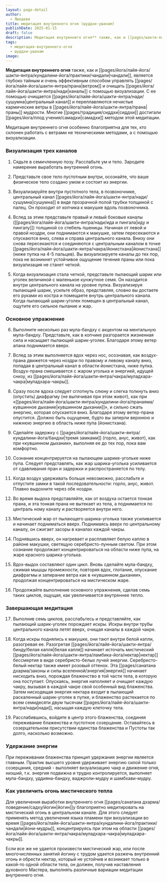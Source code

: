 ```yaml
---
layout: page-detail
author:
  - Яшодеви
title: медитация внутреннего огня (шуддхи-ушанам)
publishDate: 2025-01-15
draft: false
description: Медитация внутреннего огня** также, как и [[pages/шакти-янтра/кундалини-йога/практики/чандали (йони-мудра)|чандали (йони-мудра)]], является глубоко тайным и очень эффективным способом управлять ветром и очищать каналы с помощью визуализации. С ее помощью очищается центральный канал и переплавляются нечистые кармические ветры в [[pages/шакти-янтра/прана|праны]] мудрости. Многие махасиддхи достигали [[pages/Санатана-Дхарма/Шесть философий Санатана Дхармы/йога/раджа-йога/самадхи|самадхи]] методом этой медитации.
tags:
  - медитация-внутреннего-огня
  - шуддхи-ушанам
image:
---
```

**Медитация внутреннего огня** также, как и [[pages/йога/лайя-йога/шакти-янтра/кундалини-йога/практики/чандали|чандали]], является глубоко тайным и очень эффективным способом управлять [[pages/йога/лайя-йога/шакти-янтра/прана|ветром]] и очищать [[pages/йога/лайя-йога/шакти-янтра/нади|каналы]] с помощью визуализации. С ее помощью очищается [[pages/йога/лайя-йога/шакти-янтра/нади/сушумна|центральный канал]] и переплавляются нечистые кармические ветры в [[pages/йога/лайя-йога/шакти-янтра/прана|праны]] мудрости. Многие [[pages/традиция/сиддхи|сиддхи]] достигали [[pages/йога/плод учения/самадхи|самадхи]] методом этой медитации. 

Медитация внутреннего огня особенно благоприятна для тех, кто склонен работать с ветрами не техническими методами, а с помощью визуализации. 

### Визуализация трех каналов 

1. Сядьте в семичленную позу. Расслабьте ум и тело. Зародите намерение выработать внутренний огонь. 

2. Представьте свое тело пустотным внутри, осознайте, что ваше физическое тело создано умом и состоит из энергии. 

3. Визуализируйте внутри пустотного тела, в позвоночнике, центральный канал [[pages/йога/лайя-йога/шакти-янтра/нади/сушумна|сушумна]] в виде прозрачной полой трубки толщиной с палец. Он проходит от копчика к макушке вдоль позвоночника. 

4. Вслед за этим представьте правый и левый боковые каналы ([[pages/йога/лайя-йога/шакти-янтра/нади/ида и пингала|иду и пингалу]]) толщиной со стебель пшеницы. Начиная от левой и правой ноздри, они поднимаются к макушке, затем пересекаются и спускаются вниз, слева и справа центрального канала. Внизу они снова пересекаются и соединяются с центральным каналом в точке [[pages/йога/лайя-йога/шакти-янтра/чакра/йонистхана|йонистхана]] (ниже пупка на 4-5 пальцев). Вы визуализируете каналы до тех пор, пока не возникнет устойчивое ощущение течения праны или пока визуализация не станет четкой. 

5. Когда визуализация стала четкой, представьте пылающий шарик или уголек величиной с маленькое кунжутное семя. Он находится внутри центрального канала на уровне пупка. Визуализируя пылающий шарик, усильте образ, представляя, словно вы достаете его руками из костра и помещаете внутрь центрального канала. Когда пылающий шарик-уголек помещен в центральный канал, ощутите его сильное пылание и жар. 

### Основное упражнение 

6. Выполните несколько раз мула-бандху с акцентом на ментальную мула-бандху. Представьте, как в копчике разгорается жизненная сила и насыщает пылающий шарик-уголек. Благодаря этому ветер апана поднимается вверх. 

7. Вслед за этим выполняется вдох через нос, осознавая, как воздух-прана движется через ноздри по правому и левому каналу вниз, попадая в центральный канал в области йонистхана, ниже пупка. Воздух-прана смешивается с жаром уголька и энергией, идущей снизу, из [[pages/йога/лайя-йога/шакти-янтра/чакра/муладхара-чакра|муладхара-чакры]]. 

8. Сразу после вдоха следует сглотнуть слюну и слегка толкнуть вниз (опустить) диафрагму (не выпячивая при этом живот), как при «[[pages/йога/лайя-йога/шакти-янтра/кундалини-йога/пранаяма/кувшинное дыхание|кувшинном дыхании]]», и сильно сжать энергию, которая опускается вниз. Благодаря этому ветер-прана опустится. Должно быть ощущение, будто вы заперли верхнюю и нижнюю энергию в область ниже пупа (йонистхана). 

9. Сделайте задержку с [[pages/йога/лайя-йога/шакти-янтра/кундалини-йога/бандхи|тремя замками]] (горло, анус, живот), как при «кувшинном дыхании», выполняя ее до тех пор, пока вам комфортно. 

10. Сознание концентрируется на пылающем шарике-угольке ниже пупа. Следует представлять, как жар шарика-уголька усиливается от сдавливания пран и задержки и распространяется по телу. 

11. Когда воздух удерживать больше невозможно, расслабьте и отпустите замки в такой последовательности: горло, анус, живот. Плавно выдохните через обе ноздри. 

12. Во время выдоха представляйте, как от воздуха остается тонкая прана, и эта тонкая прана не вытекает из тела, а поднимается по централь ному каналу и растворяется внутри него. 

13. Мистический жар от пылающего шарика-уголька также усиливается и начинает подниматься вверх. Поднимаясь вверх по центральному каналу, он сжигает засоры в каналах каждой чакры. 

14. Поднявшись вверх, он нагревает и расплавляет белую каплю в районе макушки, светящую серебристо-лунным светом. При этом сознание продолжает концентрироваться на области ниже пупа, на жаре красного шарика-уголька. 

15. Вдох-выдох составляют один цикл. Вновь сделайте мула-бандху, сжимая мышцы промежности, повторяя вдох, глотание, опускание диафрагмы и запирание ветра как в «кувшинном дыхании», продолжая концентрироваться на мистическом жаре. 

16. Продолжайте выполнение основного упражнения, сделав семь таких циклов, ощущая, как увеличивается внутреннее тепло. 

### Завершающая медитация 

17. Выполнив семь циклов, расслабьтесь и представляйте, как пылающий шарик-уголек порождает искры. Искры внутри трубы центрального канала летят вверх, очищая каналы в каждой чакре. 

18. Когда искры поднялись к макушке, они тают внутри белой капли, разогревая ее. Разогретая [[pages/йога/лайя-йога/шакти-янтра/бинду/белая капля|белая капля]] начинает источать мистический [[pages/йога/лайя-йога/шакти-янтра/ламбика-йога/нектар|нектар]] бессмертия в виде серебристо-белых лучей энергии. Серебристо-белый нектар также имеет розовый оттенок. Эта [[pages/санатана дхарма/законы и силы вселенной/энергия|энергия]] начинает нисходить вниз, порождая блаженство в той части тела, в которую она поступает. Опускаясь, энергия наполняет и очищает каждую чакру, вызывая в каждой чакре свой особенный вид блаженства. Затем нисходящая энергия нектара входит в пылающий раскаленный шарик-уголек в пупке, и блаженство растекается по всем семидесяти двум тысячам [[pages/йога/лайя-йога/шакти-янтра/нади|нади]], насыщая каждую клеточку тела. 

19. Расслабившись, войдите в центр этого блаженства, соединяя переживание блаженства и пустотное созерцание. Оставайтесь в созерцательном присутствии единства блаженства и Пустоты так долго, насколько возможно. 

### Удержание энергии 

При переживании блаженства принцип удержания энергии является главным. Практик высшего уровня удерживает энергию силой только созерцания, средний - выполняет визуализацию чакр и движение огня, низший, т.к. энергия подвижна и трудно контролируется, выполняет мула-бандху, уддияна-бандху, ваджроли-мудру и шамбхави-мудру. 

### Как увеличить огонь мистического тепла 

Для увеличения выработки внутреннего огня [[pages/санатана дхарма/поведение/садху/йогин|йогин]]у благоприятно медитировать на мистический огонь в центральном канале. Для этого следует применять метод увеличения языка пламени при визуализации во время [[pages/йога/лайя-йога/шакти-янтра/кундалини-йога/практики/чандали|йони-мудры]], концентрируясь при этом на области [[pages/йога/лайя-йога/шакти-янтра/чакра/муладхара-чакра|муладхара-чакры]]. 

Если все же не удается произвести мистический жар, или после многочисленных занятий йогину с трудом удается разжечь внутренний огонь и обрести нектар, который не устойчив и возникает только в какой-то одной области тела, он должен, получив наставления духовного Мастера, выполнять различные вариации медитации внутреннего огня.